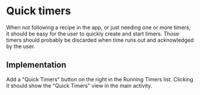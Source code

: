 # Quick timers
When not following a recipe in the app, or just needing one or more timers, it should be easy for the user to
quickly create and start timers. Those timers should probably be discarded when time runs out and acknowledged by the
user.

## Implementation
Add a "Quick Timers" button on the right in the Running Timers list. Clicking it should show the "Quick Timers" view in
the main activity.
